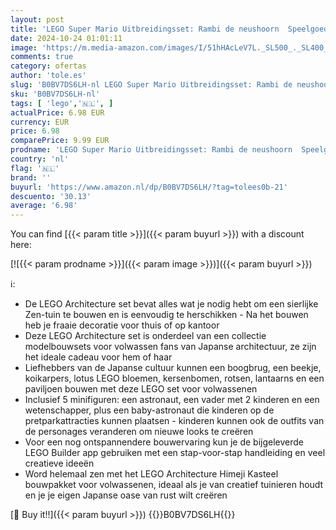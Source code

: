 ```yaml
---
layout: post
title: 'LEGO Super Mario Uitbreidingsset: Rambi de neushoorn  Speelgoed Dieren Figuur Set  Cadeau voor Jongens  Meisjes en Gamers om te Combineren met een Startset 71420'
date: 2024-10-24 01:01:11
image: 'https://m.media-amazon.com/images/I/51hHAcLeV7L._SL500_._SL400_.jpg'
comments: true
category: ofertas
author: 'tole.es'
slug: 'B0BV7DS6LH-nl LEGO Super Mario Uitbreidingsset: Rambi de neushoorn...'
sku: 'B0BV7DS6LH-nl'
tags: [ 'lego','🇳🇱', ]
actualPrice: 6.98 EUR
currency: EUR
price: 6.98
comparePrice: 9.99 EUR
prodname: 'LEGO Super Mario Uitbreidingsset: Rambi de neushoorn  Speelgoed Dieren Figuur Set  Cadeau voor Jongens  Meisjes en Gamers om te Combineren met een Startset 71420'
country: 'nl'
flag: '🇳🇱'
brand: ''
buyurl: 'https://www.amazon.nl/dp/B0BV7DS6LH/?tag=tolees0b-21'
descuento: '30.13'
average: '6.98'
---
```


You can find [{{< param title >}}]({{< param buyurl >}}) with a discount here:

[![{{< param prodname >}}]({{< param image >}})]({{< param buyurl >}})

ℹ️:

- De LEGO Architecture set bevat alles wat je nodig hebt om een sierlijke Zen-tuin te bouwen en is eenvoudig te herschikken - Na het bouwen heb je fraaie decoratie voor thuis of op kantoor
- Deze LEGO Architecture set is onderdeel van een collectie modelbouwsets voor volwassen fans van Japanse architectuur, ze zijn het ideale cadeau voor hem of haar
- Liefhebbers van de Japanse cultuur kunnen een boogbrug, een beekje, koikarpers, lotus LEGO bloemen, kersenbomen, rotsen, lantaarns en een paviljoen bouwen met deze LEGO set voor volwassenen
- Inclusief 5 minifiguren: een astronaut, een vader met 2 kinderen en een wetenschapper, plus een baby-astronaut die kinderen op de pretparkattracties kunnen plaatsen - kinderen kunnen ook de outfits van de personages veranderen om nieuwe looks te creëren
- Voor een nog ontspannendere bouwervaring kun je de bijgeleverde LEGO Builder app gebruiken met een stap-voor-stap handleiding en veel creatieve ideeën
- Word helemaal zen met het LEGO Architecture Himeji Kasteel bouwpakket voor volwassenen, ideaal als je van creatief tuinieren houdt en je je eigen Japanse oase van rust wilt creëren

[🛒 Buy it!!]({{< param buyurl >}})
{{<world>}}B0BV7DS6LH{{</world>}}
